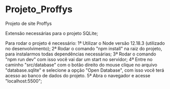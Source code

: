 # Projeto_Proffys
Projeto de site Proffys

Extensão necessárias para o projeto
  SQLite;

Para rodar o projeto é necessário:
  1ª Utilizar o Node versão 12.18.3 (utilizado no desenvolvimento);
  2ª Rodar o comando "npm install" na raiz do projeto, para instalarmos todas dependências necessárias;
  3ª Rodar o comando "npm run dev" com isso você vai dar um start no servidor;
  4ª Entre no caminho "src/database" com o botão direito do mouse clique no arquivo "database.sqlite" e selecione a opção "Open Database", com isso você terá acesso ao banco de dados do projeto.
  5ª Abra o navegador e acesse "localhost:5500";

